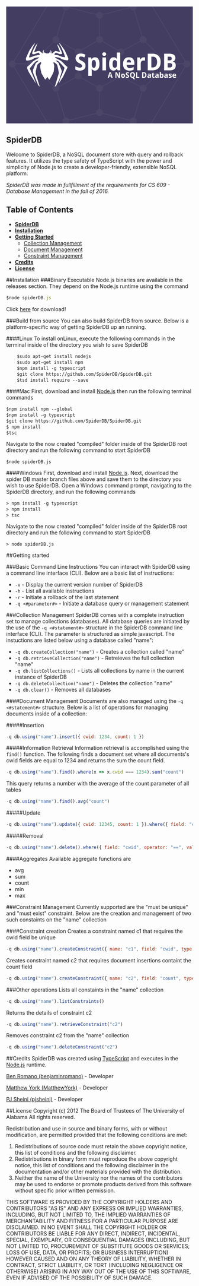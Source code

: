 ![Banner](https://raw.githubusercontent.com/SpiderDB/SpiderDB/master/SpiderDB-GitHubHeader.png)

## SpiderDB
Welcome to SpiderDB, a NoSQL document store with query and rollback features. It utilizes the type safety of TypeScript with the power and simplicity of Node.js to create a developer-friendly, extensible NoSQL platform. 

*SpiderDB was made in fullfillment of the requirements for CS 609 - Database Management in the fall of 2016.*


## Table of Contents

* [**SpiderDB**](#spiderdb)
* [**Installation**](#installation)
* [**Getting Started**](#getting-started)
   * [Collection Management](#collection-management)
   * [Document Management](#document-management)
   * [Constraint Management](#constraint-management)
* [**Credits**](#credits)
* [**License**](#license)


##Installation
###Binary Executable
Node.js binaries are available in the releases section. They depend on the Node.js runtime using the command
```js
$node spiderDB.js
```
Click [here](https://github.com/SpiderDB/SpiderDB/releases) for download!

###Build from source
You can also build SpiderDB from source. Below is a platform-specific way of getting SpiderDB up an running.

####Linux
To install onLinux, execute the following commands in the terminal inside of the directory you wish to save SpiderDB
```
    $sudo apt-get install nodejs
    $sudo apt-get install npm 
    $npm install -g typescript
    $git clone https://github.com/SpiderDB/SpiderDB.git 
    $tsd install require --save
```

####Mac
 First, download and install [Node.js](https://nodejs.org/en/download/) then run the following terminal commands
 ```
$npm install npm --global
$npm install -g typescript
$git clone https://github.com/SpiderDB/SpiderDB.git 
$ npm install
$tsc
```
 Navigate to the now created "compiled" folder inside of the SpiderDB root directory and run the following command to start SpiderDB
```
$node spiderDB.js
```

####Windows
 First, download and install [Node.js](https://nodejs.org/en/download/). Next, download the spider DB master branch files above and save them to the directory you wish to use SpiderDB. Open a Windows command prompt, navigating to the SpiderDB directory, and run the following commands
 ```
 > npm install -g typescript
 > npm install
 > tsc
 ```
 Navigate to the now created "compiled" folder inside of the SpiderDB root directory and run the following command to start SpiderDB
```
> node spiderDB.js
```

##Getting started

###Basic Command Line Instructions
You can interact with SpiderDB using a command line interface (CLI). Below are a basic list of instructions:
* ```-v``` - Display the current version number of SpiderDB
* ```-h``` - List all available instructions
* ```-r``` - Initiate a rollback of the last statement
* ```-q <#parameter#>``` - Initiate a database query or management statement

###Collection Management
SpiderDB comes with a complete instruction set to manage collections (databases). All database queries are initiated by the use of the ```-q <#statement#>``` structure in the SpiderDB command line interface (CLI). The parameter is structured as simple javascript. The instuctions are listed below using a database called "name":

* ```-q db.createCollection("name")``` - Creates a collection called "name"
* ```-q db.retrieveCollection("name")``` - Retreieves the full collection "name"
* ```-q db.listCollections()``` - Lists all collections by name in the current instance of SpiderDB
* ```-q db.deleteCollection("name")``` - Deletes the collection "name"
* ```-q db.clear()``` - Removes all databases

####Document Management
Documents are also managed using the ```-q <#statement#>``` structure. Below is a list of operations for managing documents inside of a collection:

#####Insertion
```js 
-q db.using("name").insert({ cwid: 1234, count: 1 })
```

#####Information Retrieval
Information retrieval is accomplished using the ```find()``` function. The following finds a document set where all documents's cwid fields are equal to 1234 and returns the sum the count field.
```js
-q db.using("name").find().where(x => x.cwid === 1234).sum("count")
```

This query returns a number with the average of the count parameter of all tables
```js
-q db.using("name").find().avg("count")
```

#####Update
```js
-q db.using("name").update({ cwid: 12345, count: 1 }).where({ field: "cwid", operator: "==", value: 1234 })
```

#####Removal
```js
-q db.using("name").delete().where({ field: "cwid", operator: "==", value: 12345 })
```

####Aggregates
Available aggregate functions are
* avg
* sum
* count
* min
* max

###Constraint Management
Currently supported are the "must be unique" and "must exist" constraint. Below are the creation and management of two such constaints on the "name" collection

####Constraint creation
Creates a constraint named c1 that requires the cwid field be unique
```js 
-q db.using("name").createConstraint({ name: "c1", field: "cwid", type: "unique"})
```
Creates constraint named c2 that requires document insertions containt the count field
```js
-q db.using("name").createConstraint({ name: "c2", field: "count", type: "exists"})
```

###Other operations
Lists all constaints in the "name" collection
```js
-q db.using("name").listConstraints()
```
Returns the details of constraint c2
```js
-q db.using("name").retrieveConstraint("c2")
```
Removes constraint c2 from the "name" collection
```js
-q db.using("name").deleteConstraint("c2")
```

##Credits
SpiderDB was created using [TypeScript](https://www.typescriptlang.org/) and executes in the [Node.js](https://nodejs.org/en/) runtime.

[Ben Romano (benjaminromano)](https://github.com/benjaminRomano) - Developer

[Matthew York (MatthewYork)](https://github.com/matthewyork) - Developer

[PJ Sheini (pjsheini)](https://github.com/pjsheini) - Developer

##License
Copyright (c) 2012 The Board of Trustees of The University of Alabama
All rights reserved.

Redistribution and use in source and binary forms, with or without
modification, are permitted provided that the following conditions
are met:

 1. Redistributions of source code must retain the above copyright
    notice, this list of conditions and the following disclaimer.
 2. Redistributions in binary form must reproduce the above copyright
    notice, this list of conditions and the following disclaimer in the
    documentation and/or other materials provided with the distribution.
 3. Neither the name of the University nor the names of the contributors
    may be used to endorse or promote products derived from this software
    without specific prior written permission.

THIS SOFTWARE IS PROVIDED BY THE COPYRIGHT HOLDERS AND CONTRIBUTORS
"AS IS" AND ANY EXPRESS OR IMPLIED WARRANTIES, INCLUDING, BUT NOT
LIMITED TO, THE IMPLIED WARRANTIES OF MERCHANTABILITY AND FITNESS
FOR A PARTICULAR PURPOSE ARE DISCLAIMED. IN NO EVENT SHALL
THE COPYRIGHT HOLDER OR CONTRIBUTORS BE LIABLE FOR ANY DIRECT,
INDIRECT, INCIDENTAL, SPECIAL, EXEMPLARY, OR CONSEQUENTIAL DAMAGES
(INCLUDING, BUT NOT LIMITED TO, PROCUREMENT OF SUBSTITUTE GOODS OR
SERVICES; LOSS OF USE, DATA, OR PROFITS; OR BUSINESS INTERRUPTION)
HOWEVER CAUSED AND ON ANY THEORY OF LIABILITY, WHETHER IN CONTRACT,
STRICT LIABILITY, OR TORT (INCLUDING NEGLIGENCE OR OTHERWISE)
ARISING IN ANY WAY OUT OF THE USE OF THIS SOFTWARE, EVEN IF ADVISED
OF THE POSSIBILITY OF SUCH DAMAGE.
